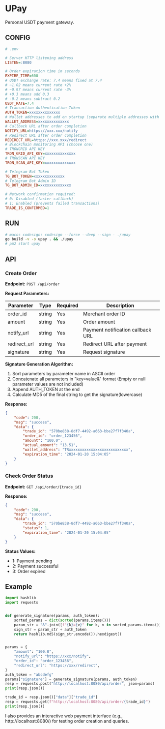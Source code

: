 # UPay

Personal USDT payment gateway.

## CONFIG

```ini
# .env

# Server HTTP listening address
LISTEN=:8080

# Order expiration time in seconds
EXPIRE_TIME=600
# USDT exchange rate: 7.4 means fixed at 7.4
# ~1.02 means current rate +2%
# ~0.97 means current rate -3%
# +0.3 means add 0.3
# -0.2 means subtract 0.2
USDT_RATE=7.4
# Transaction Authentication Token
AUTH_TOKEN=xxxxxxxxxxxxxx
# Wallet addresses to add on startup (separate multiple addresses with commas)
WALLET_ADDRESS=xxxxxxxxxxxxxx
# Callback URL after order completion
NOTIFY_URL=https://xxx.xxx/notify
# Redirect URL after order completion
REDIRECT_URL=https://xxx.xxx/redirect
# Blockchain monitoring API (choose one)
# TRONGRID API KEY
TRON_GRID_API_KEY=xxxxxxxxxxxxxx
# TRONSCAN API KEY
TRON_SCAN_API_KEY=xxxxxxxxxxxxxx

# Telegram Bot Token
TG_BOT_TOKEN=xxxxxxxxxxxxxx
# Telegram Bot Admin ID
TG_BOT_ADMIN_ID=xxxxxxxxxxxxxx

# Network confirmation required: 
# 0: Disabled (faster callback)
# 1: Enabled (prevents failed transactions)
TRADE_IS_CONFIRMED=1
```

## RUN

```sh
# macos codesign: codesign --force --deep --sign - ./upay
go build -v -o upay . && ./upay
# pm2 start upay
```

## API

### Create Order

**Endpoint:** `POST /api/order`

**Request Parameters:**

| Parameter | Type | Required | Description |
|-----------|------|----------|-------------|
| order_id | string | Yes | Merchant order ID |
| amount | string | Yes | Order amount |
| notify_url | string | Yes | Payment notification callback URL |
| redirect_url | string | Yes | Redirect URL after payment |
| signature | string | Yes | Request signature |

**Signature Generation Algorithm:**

1. Sort parameters by parameter name in ASCII order
2. Concatenate all parameters in "key=value&" format (Empty or null parameter values are not included)
3. Append AUTH_TOKEN at the end
4. Calculate MD5 of the final string to get the signature(lowercase)

**Response:**
```json
{
    "code": 200,
    "msg": "success",
    "data": {
        "trade_id": "570be838-8df7-4492-a663-bbe27f7f340a",
        "order_id": "order_123456",
        "amount": "100.0",
        "actual_amount": "13.51",
        "wallet_address": "TRxxxxxxxxxxxxxxxxxxxxxxxxxxx",
        "expiration_time": "2024-01-20 15:04:05"
    }
}
```

### Check Order Status

**Endpoint:** `GET /api/order/{trade_id}`

**Response:**
```json
{
    "code": 200,
    "msg": "success",
    "data": {
        "trade_id": "570be838-8df7-4492-a663-bbe27f7f340a",
        "status": 1,
        "expiration_time": "2024-01-20 15:04:05"
    }
}
```

**Status Values:**
- 1: Payment pending
- 2: Payment successful
- 3: Order expired

## Example

```py
import hashlib
import requests


def generate_signature(params, auth_token):
    sorted_params = dict(sorted(params.items()))
    param_str = "&".join([f"{k}={v}" for k, v in sorted_params.items()])
    sign_str = param_str + auth_token
    return hashlib.md5(sign_str.encode()).hexdigest()


params = {
    "amount": "100.0",
    "notify_url": "https://xxx/notify",
    "order_id": "order_123456",
    "redirect_url": "https://xxx/redirect",
}
auth_token = "abcdefg"
params["signature"] = generate_signature(params, auth_token)
resp = requests.post("http://localhost:8080/api/order", json=params)
print(resp.json())

trade_id = resp.json()["data"]["trade_id"]
resp = requests.get(f"http://localhost:8080/api/order/{trade_id}")
print(resp.json())
```

I also provides an interactive web payment interface (e.g., http://localhost:8080/) for testing order creation and queries.
